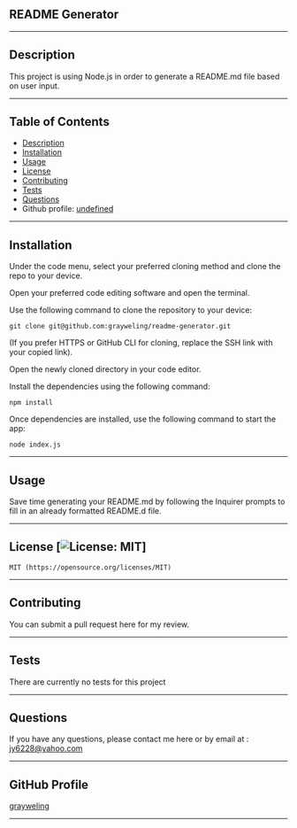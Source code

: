 ## README Generator

  -----------------------

  ## Description

  This project is using Node.js in order to generate a README.md file based on user input. 

  -----------------------

  ## Table of Contents
  - [Description](#description)
  - [Installation](#installation)
  - [Usage](#usage)
  - [License](#license)
  - [Contributing](#contributing)
  - [Tests](#tests)
  - [Questions](#questions)
  - Github profile: [undefined](undefined)

  -----------------------

  ## Installation

  Under the code menu, select your preferred cloning method and clone the repo to your device. 

  Open your preferred code editing software and open the terminal.

  Use the following command to clone the repository to your device:

  ```
  git clone git@github.com:grayweling/readme-generator.git
  ```
  (If you prefer HTTPS or GitHub CLI for cloning, replace the SSH link with your copied link).

  Open the newly cloned directory in your code editor.

  Install the dependencies using the following command:

  ```
  npm install
  ```

  Once dependencies are installed, use the following command to start the app:

  ```
  node index.js
  ```

  -----------------------

  ## Usage

  Save time generating your README.md by following the Inquirer prompts to fill in an already formatted README.d file.

  -----------------------

  ## License [![License: MIT](https://img.shields.io/badge/License-MIT-yellow.svg)]
    MIT (https://opensource.org/licenses/MIT)

  -----------------------

  ## Contributing

  You can submit a pull request here for my review.

  -----------------------

  ## Tests

  There are currently no tests for this project

  -----------------------

  ## Questions

  If you have any questions, please contact me here or by email at : jy6228@yahoo.com

  -----------------------

  ## GitHub Profile

  [grayweling](http://github.com/grayweling)

  -----------------------
